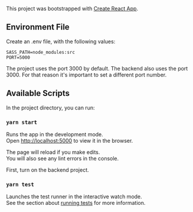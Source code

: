 This project was bootstrapped with [Create React App](https://github.com/facebook/create-react-app).

## Environment File

Create an .env file, with the following values:

```
SASS_PATH=node_modules:src
PORT=5000
```

The project uses the port 3000 by default. The backend also uses the port 3000. For that reason it's important to set a different port number.

## Available Scripts

In the project directory, you can run:

### `yarn start`

Runs the app in the development mode.<br>
Open [http://localhost:5000](http://localhost:5000) to view it in the browser.

The page will reload if you make edits.<br>
You will also see any lint errors in the console.

First, turn on the backend project.

### `yarn test`

Launches the test runner in the interactive watch mode.<br>
See the section about [running tests](https://facebook.github.io/create-react-app/docs/running-tests) for more information.
